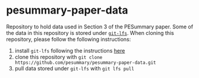 # pesummary-paper-data
Repository to hold data used in Section 3 of the PESummary paper. Some of the data in this repository is stored under [`git-lfs`](https://github.com/git-lfs/git-lfs). When cloning this repository, please follow the following instructions:

1) install `git-lfs` following the instructions [here](https://github.com/git-lfs/git-lfs/blob/main/README.md#installing)
2) clone this repository with `git clone https://github.com/pesummary/pesummary-paper-data.git`
3) pull data stored under `git-lfs` with `git lfs pull`
